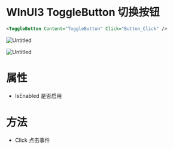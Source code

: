 # WInUI3 ToggleButton 切换按钮

```xml
<ToggleButton Content="ToggleButton" Click="Button_Click" />
```

![Untitled](WInUI3%20ToggleButton%20%E5%88%87%E6%8D%A2%E6%8C%89%E9%92%AE%205e47dec33868423db741db0ab26dc166/Untitled.png)

![Untitled](WInUI3%20ToggleButton%20%E5%88%87%E6%8D%A2%E6%8C%89%E9%92%AE%205e47dec33868423db741db0ab26dc166/Untitled%201.png)

# 属性

- IsEnabled 是否启用

# 方法

- Click 点击事件
